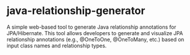 # java-relationship-generator
A simple web-based tool to generate Java relationship annotations for JPA/Hibernate. This tool allows developers to generate and visualize JPA relationship annotations (e.g., @OneToOne, @OneToMany, etc.) based on input class names and relationship types.
